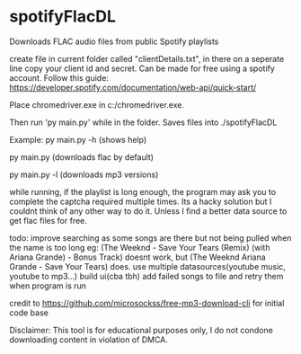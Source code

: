 # spotifyFlacDL
Downloads FLAC audio files from public Spotify playlists



create file in current folder called "clientDetails.txt", in there on a seperate line copy your client id and secret. Can be made for free using a spotify account.
Follow this guide: https://developer.spotify.com/documentation/web-api/quick-start/

Place chromedriver.exe in c:/chromedriver.exe.

Then run 'py main.py' while in the folder. Saves files into ./spotifyFlacDL

Example:
py main.py -h (shows help)

py main.py (downloads flac by default)

py main.py -l (downloads mp3 versions)

while running, if the playlist is long enough, the program may ask you to complete the captcha required multiple times. Its a hacky solution but I couldnt think of any other way to do it. Unless I find a better data source to get flac files for free. 

todo:
    improve searching as some songs are there but not being pulled when the name is too long eg: (The Weeknd - Save Your Tears (Remix) (with Ariana Grande) - Bonus Track) doesnt work, but (The Weeknd Ariana Grande - Save Your Tears) does.
    use multiple datasources(youtube music, youtube to mp3...)
    build ui(cba tbh)
    add failed songs to file and retry them when program is run


credit to https://github.com/microsockss/free-mp3-download-cli for initial code base

Disclaimer: This tool is for educational purposes only, I do not condone downloading content in violation of DMCA.

